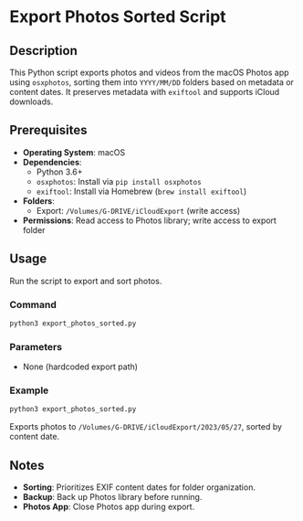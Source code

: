 # Export Photos Sorted Script

## Description
This Python script exports photos and videos from the macOS Photos app using `osxphotos`, sorting them into `YYYY/MM/DD` folders based on metadata or content dates. It preserves metadata with `exiftool` and supports iCloud downloads.

## Prerequisites
- **Operating System**: macOS
- **Dependencies**:
  - Python 3.6+
  - `osxphotos`: Install via `pip install osxphotos`
  - `exiftool`: Install via Homebrew (`brew install exiftool`)
- **Folders**:
  - Export: `/Volumes/G-DRIVE/iCloudExport` (write access)
- **Permissions**: Read access to Photos library; write access to export folder

## Usage
Run the script to export and sort photos.

### Command
```bash
python3 export_photos_sorted.py
```

### Parameters
- None (hardcoded export path)

### Example
```bash
python3 export_photos_sorted.py
```
Exports photos to `/Volumes/G-DRIVE/iCloudExport/2023/05/27`, sorted by content date.

## Notes
- **Sorting**: Prioritizes EXIF content dates for folder organization.
- **Backup**: Back up Photos library before running.
- **Photos App**: Close Photos app during export.